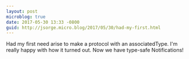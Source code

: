 ```yaml
---
layout: post
microblog: true
date: 2017-05-30 13:33 -0800
guid: http://jsorge.micro.blog/2017/05/30/had-my-first.html
---
```

Had my first need arise to make a protocol with an associatedType. I'm really happy with how it turned out. Now we have type-safe Notifications!
